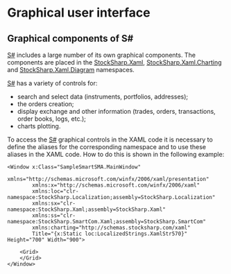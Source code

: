 # Graphical user interface

## Graphical components of S\#

[S\#](../api.md) includes a large number of its own graphical components. The components are placed in the [StockSharp.Xaml](xref:StockSharp.Xaml), [StockSharp.Xaml.Charting](xref:StockSharp.Xaml.Charting) and [StockSharp.Xaml.Diagram](xref:StockSharp.Xaml.Diagram) namespaces. 

[S\#](../api.md) has a variety of controls for: 

- search and select data (instruments, portfolios, addresses);
- the orders creation;
- display exchange and other information (trades, orders, transactions, order books, logs, etc.);
- charts plotting.

To access the [S\#](../api.md) graphical controls in the XAML code it is necessary to define the aliases for the corresponding namespace and to use these aliases in the XAML code. How to do this is shown in the following example: 

```xaml
<Window x:Class="SampleSmartSMA.MainWindow"
		xmlns="http://schemas.microsoft.com/winfx/2006/xaml/presentation"
		xmlns:x="http://schemas.microsoft.com/winfx/2006/xaml"
		xmlns:loc="clr-namespace:StockSharp.Localization;assembly=StockSharp.Localization"
		xmlns:sx="clr-namespace:StockSharp.Xaml;assembly=StockSharp.Xaml"
		xmlns:ss="clr-namespace:StockSharp.SmartCom.Xaml;assembly=StockSharp.SmartCom"
		xmlns:charting="http://schemas.stocksharp.com/xaml"
		Title="{x:Static loc:LocalizedStrings.XamlStr570}" Height="700" Width="900">
	
	<Grid>
	</Grid>
</Window>
	
```
